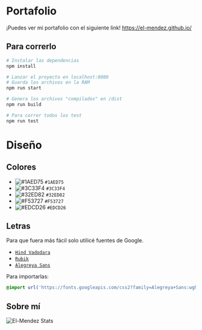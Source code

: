 # Portafolio 
¡Puedes ver mi portafolio con el siguiente link!
https://el-mendez.github.io/

## Para correrlo
```bash
# Instalar las dependencias
npm install

# Lanzar el proyecto en localhost:8080
# Guarda los archivos en la RAM
npm run start

# Genera los archivos "compilados" en /dist
npm run build

# Para correr todos los test
npm run test
```

# Diseño
## Colores
- ![#1AED75](https://via.placeholder.com/15/1AED75/000000?text=+) `#1AED75`
- ![#3C33F4](https://via.placeholder.com/15/3C33F4/000000?text=+) `#3C33F4`
- ![#32ED82](https://via.placeholder.com/15/32ED82/000000?text=+) `#32ED82`
- ![#F53727](https://via.placeholder.com/15/F53727/000000?text=+) `#F53727`
- ![#EDCD26](https://via.placeholder.com/15/EDCD26/000000?text=+) `#EDCD26`

## Letras
Para que fuera más fácil solo utilicé fuentes de Google.
- [`Hind Vadodara`](https://fonts.google.com/specimen/Hind+Vadodara#standard-styles)
- [`Rubik`](https://fonts.google.com/specimen/Rubik)
- [`Alegreya Sans`](https://fonts.google.com/specimen/Alegreya+Sans#standard-styles)

Para importarlas:
```scss
@import url('https://fonts.googleapis.com/css2?family=Alegreya+Sans:wght@300&family=Hind+Vadodara:wght@700&family=Rubik:wght@600&display=swap');
```

## Sobre mí
![El-Mendez Stats](https://github-readme-stats.vercel.app/api?username=el-mendez&theme=vision-friendly-dark&show_icons=true)
